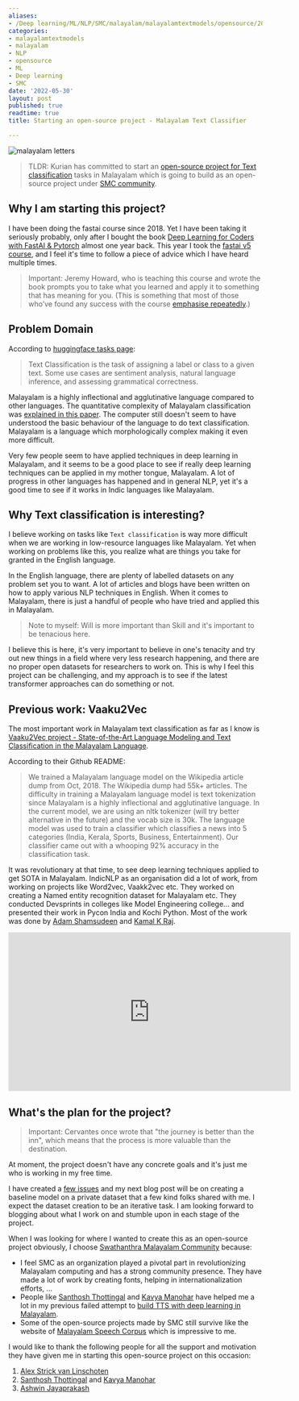 ```yaml
---
aliases:
- /Deep learning/ML/NLP/SMC/malayalam/malayalamtextmodels/opensource/2022/05/30/malayalamtext-0
categories:
- malayalamtextmodels
- malayalam
- NLP
- opensource
- ML
- Deep learning
- SMC
date: '2022-05-30'
layout: post
published: true
readtime: true
title: Starting an open-source project - Malayalam Text Classifier

---
```


![malayalam letters](./images/malayalam.png)

> TLDR: Kurian has committed to start an [open-source project for Text classification](https://github.com/smc/malayalam-text-classifier) tasks in Malayalam which is going to build as an open-source project under [SMC community](https://smc.org.in/). 

## Why I am starting this project?

I have been doing the fastai course since 2018. Yet I have been taking it seriously probably, only after I bought the book [Deep Learning for Coders with FastAI & Pytorch](https://kurianbenoy.com/2021-06-10-Fast-group/) almost one year back. This year I took the [fastai v5 course](https://itee.uq.edu.au/event/2022/practical-deep-learning-coders-uq-fastai), and I feel it's time to follow a piece of advice which I have heard multiple times.

> Important: Jeremy Howard, who is teaching this course and wrote the book prompts you to take what you learned and apply it to something that has meaning for you. (This is something that most of those who’ve found any success with the course [emphasise repeatedly](https://sanyambhutani.com/how-not-to-do-fast-ai--or-any-ml-mooc-/).)

## Problem Domain

According to [huggingface tasks page](https://huggingface.co/tasks/text-classification):

> Text Classification is the task of assigning a label or class to a given text. Some use cases are sentiment analysis, natural language inference, and assessing grammatical correctness.

Malayalam is a highly inflectional and agglutinative language compared to other languages. The quantitative complexity of Malayalam classification was [explained in this paper](https://kavyamanohar.com/documents/tsd_morph_complexity_ml.pdf). The computer still doesn't seem to have understood the basic behaviour of the language to do text classification.  Malayalam is a language which morphologically complex making it even more difficult.

Very few people seem to have applied techniques in deep learning in Malayalam, and it seems to be a good place to see if really deep learning techniques can be applied in my mother tongue, Malayalam. A lot of progress in other languages has happened and in general NLP, yet it's a good time to see if it works in Indic languages like Malayalam.


## Why Text classification is interesting?

I believe working on tasks like `Text classification` is way more difficult when we are working in low-resource languages like Malayalam. Yet when working on problems like this, you realize what are things you take for granted in the English language.

In the English language, there are plenty of labelled datasets on any problem set you to want. A lot of articles and blogs have been written on how to apply various NLP techniques in English. When it comes to Malayalam, there is just a handful of people who have tried and applied this in Malayalam.

> Note to myself: Will is more important than Skill and it's important to be tenacious here.

I believe this is here, it's very important to believe in one's tenacity and try out new things in a field where very less research happening, and there are no proper open datasets for researchers to work on. This is why I feel this project can be challenging, and my approach is to see if the latest transformer approaches can do something or not.

## Previous  work: Vaaku2Vec

The most important work in Malayalam text classification as far as I know is [Vaaku2Vec project - State-of-the-Art Language Modeling and Text Classification in the Malayalam Language](https://github.com/adamshamsudeen/Vaaku2Vec).

According to their Github README:

> We trained a Malayalam language model on the Wikipedia article dump from Oct, 2018. The Wikipedia dump had 55k+ articles. The difficulty in training a Malayalam language model is text tokenization since Malayalam is a highly inflectional and agglutinative language. In the current model, we are using an nltk tokenizer (will try better alternative in the future) and the vocab size is 30k. The language model was used to train a classifier which classifies a news into 5 categories (India, Kerala, Sports, Business, Entertainment). Our classifier came out with a whooping 92% accuracy in the classification task.

It was revolutionary at that time, to see deep learning techniques applied to get SOTA in Malayalam. IndicNLP as an organisation did a lot of work, from working on projects like Word2vec, Vaakk2vec etc. They worked on creating a Named entity recognition dataset for Malayalam etc. They conducted Devsprints in colleges like Model Engineering college... and presented their work in Pycon India and Kochi Python. Most of the work was done by [Adam Shamsudeen](https://www.linkedin.com/in/adamshamsudeen/) and [Kamal K Raj](https://www.linkedin.com/in/kamalkraj/).

<iframe width="560" height="315" src="https://www.youtube.com/embed/rgCXWaKzMKU" title="YouTube video player" frameborder="0" allow="accelerometer; autoplay; clipboard-write; encrypted-media; gyroscope; picture-in-picture" allowfullscreen></iframe>

## What's the plan for the project?

> Important: Cervantes once wrote that "the journey is better than the inn", which means that the process is more valuable than the destination.

At moment, the project doesn't have any concrete goals and it's just me who is working in my free time.

I have created a [few issues](https://github.com/smc/malayalam-text-classifier/issues) and my next blog post will be on creating a baseline model on a private dataset that a few kind folks shared with me. I expect the dataset creation to be an iterative task. I am looking forward to blogging about what I work on and stumble upon in each stage of the project.

When I was looking for where I wanted to create this as an open-source project obviously, I choose [Swathanthra Malayalam Community](https://smc.org.in/) because:


- I feel SMC as an organization played a pivotal part in revolutionizing Malayalam computing and has a strong community presence. They have made a lot of work by creating fonts, helping in internationalization efforts, ...
- People like [Santhosh Thottingal](https://thottingal.in/) and [Kavya Manohar](https://kavyamanohar.com/) have helped me a lot in my previous failed attempt to [build TTS with deep learning in Malayalam](https://github.com/kurianbenoy/MTTS).
- Some of the open-source projects made by SMC still survive like the website of [Malayalam Speech Corpus](https://msc.smc.org.in/) which is impressive to me.

I would like to thank the following people for all the support and motivation they have given me in starting this open-source project on this occasion:

1. [Alex Strick van Linschoten](https://twitter.com/strickvl/)
2. [Santhosh Thottingal](https://twitter.com/santhoshtr) and  [Kavya Manohar](https://twitter.com/kavya_manohar)
3. [Ashwin Jayaprakash](https://twitter.com/fanbyprinciple)

